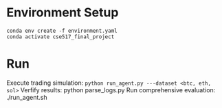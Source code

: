 # Environment Setup
```
conda env create -f environment.yaml
conda activate cse517_final_project
```

# Run
Execute trading simulation: `python run_agent.py ---dataset <btc, eth, sol>`
Verfify results: python parse_logs.py
Run comprehensive evaluation: ./run\_agent.sh
